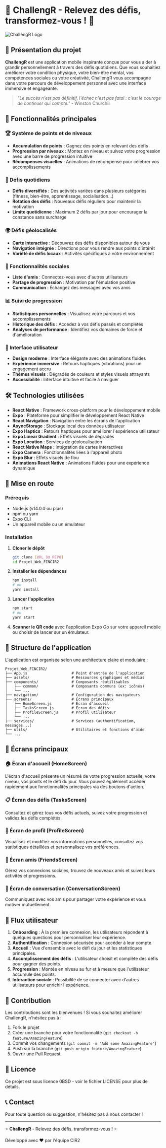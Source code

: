 # 🌟 ChallengR - Relevez des défis, transformez-vous ! 🌟

![ChallengR Logo](./assets/newicon.png)

## 📱 Présentation du projet

**ChallengR** est une application mobile inspirante conçue pour vous aider à grandir personnellement à travers des défis quotidiens. Que vous souhaitiez améliorer votre condition physique, votre bien-être mental, vos compétences sociales ou votre créativité, ChallengR vous accompagne dans votre parcours de développement personnel avec une interface immersive et engageante.

> *"Le succès n'est pas définitif, l'échec n'est pas fatal : c'est le courage de continuer qui compte."* - Winston Churchill

## 🚀 Fonctionnalités principales

### 🏆 Système de points et de niveaux
- **Accumulation de points** : Gagnez des points en relevant des défis
- **Progression par niveaux** : Montez en niveau et suivez votre progression avec une barre de progression intuitive
- **Récompenses visuelles** : Animations de récompense pour célébrer vos accomplissements

### 📅 Défis quotidiens
- **Défis diversifiés** : Des activités variées dans plusieurs catégories (fitness, bien-être, apprentissage, socialisation...)
- **Rotation des défis** : Nouveaux défis réguliers pour maintenir la motivation
- **Limite quotidienne** : Maximum 2 défis par jour pour encourager la constance sans surcharge

### 🌍 Défis géolocalisés
- **Carte interactive** : Découvrez des défis disponibles autour de vous
- **Navigation intégrée** : Directions pour vous rendre aux points d'intérêt
- **Variété de défis locaux** : Activités spécifiques à votre environnement

### 👫 Fonctionnalités sociales
- **Liste d'amis** : Connectez-vous avec d'autres utilisateurs
- **Partage de progression** : Motivation par l'émulation positive
- **Communication** : Échangez des messages avec vos amis

### 📊 Suivi de progression
- **Statistiques personnelles** : Visualisez votre parcours et vos accomplissements
- **Historique des défis** : Accédez à vos défis passés et complétés
- **Analyses de performance** : Identifiez vos domaines de force et d'amélioration

### 🎨 Interface utilisateur
- **Design moderne** : Interface élégante avec des animations fluides
- **Expérience immersive** : Retours haptiques (vibrations) pour un engagement accru
- **Thèmes visuels** : Dégradés de couleurs et styles visuels attrayants
- **Accessibilité** : Interface intuitive et facile à naviguer

## 🛠️ Technologies utilisées

- **React Native** : Framework cross-platform pour le développement mobile
- **Expo** : Plateforme pour simplifier le développement React Native
- **React Navigation** : Navigation entre les écrans de l'application
- **AsyncStorage** : Stockage local des données utilisateur
- **Expo Haptics** : Retours haptiques pour améliorer l'expérience utilisateur
- **Expo Linear Gradient** : Effets visuels de dégradés
- **Expo Location** : Services de géolocalisation
- **React Native Maps** : Intégration de cartes interactives
- **Expo Camera** : Fonctionnalités liées à l'appareil photo
- **Expo Blur** : Effets visuels de flou
- **Animations React Native** : Animations fluides pour une expérience dynamique

## 🏁 Mise en route

### Prérequis
- Node.js (v14.0.0 ou plus)
- npm ou yarn
- Expo CLI
- Un appareil mobile ou un émulateur

### Installation

1. **Cloner le dépôt**
   ```bash
   git clone [URL_DU_REPO]
   cd Projet_Web_FINCIR2
   ```

2. **Installer les dépendances**
   ```bash
   npm install
   # ou
   yarn install
   ```

3. **Lancer l'application**
   ```bash
   npm start
   # ou
   yarn start
   ```

4. **Scanner le QR code** avec l'application Expo Go sur votre appareil mobile ou choisir de lancer sur un émulateur.

## 📱 Structure de l'application

L'application est organisée selon une architecture claire et modulaire :

```
Projet_Web_FINCIR2/
├── App.js                    # Point d'entrée de l'application
├── assets/                   # Ressources graphiques et médias
├── components/               # Composants réutilisables
│   ├── common/               # Composants communs (ex: icônes)
│   └── ...
├── navigation/               # Configuration des navigateurs
├── screens/                  # Écrans principaux
│   ├── HomeScreen.js         # Écran d'accueil
│   ├── TasksScreen.js        # Écran des défis
│   ├── ProfileScreen.js      # Profil utilisateur
│   └── ...
├── services/                 # Services (authentification, messages...)
├── utils/                    # Utilitaires et fonctions d'aide
└── ...
```

## 🌈 Écrans principaux

### 🏠 Écran d'accueil (HomeScreen)
L'écran d'accueil présente un résumé de votre progression actuelle, votre niveau, vos points et le défi du jour. Vous pouvez également accéder rapidement aux fonctionnalités principales via des boutons d'action.

### 📋 Écran des défis (TasksScreen)
Consultez et gérez tous vos défis actuels, suivez votre progression et validez les défis complétés.

### 👤 Écran de profil (ProfileScreen)
Visualisez et modifiez vos informations personnelles, consultez vos statistiques détaillées et personnalisez vos préférences.

### 👫 Écran amis (FriendsScreen)
Gérez vos connexions sociales, trouvez de nouveaux amis et suivez leurs activités et progressions.

### 💬 Écran de conversation (ConversationScreen)
Communiquez avec vos amis pour partager votre expérience et vous motiver mutuellement.

## 🔄 Flux utilisateur

1. **Onboarding** : À la première connexion, les utilisateurs répondent à quelques questions pour personnaliser leur expérience.
2. **Authentification** : Connexion sécurisée pour accéder à leur compte.
3. **Accueil** : Vue d'ensemble avec le défi du jour et les statistiques principales.
4. **Accomplissement des défis** : L'utilisateur choisit et complète des défis pour gagner des points.
5. **Progression** : Montée en niveau au fur et à mesure que l'utilisateur accumule des points.
6. **Interaction sociale** : Possibilité de se connecter avec d'autres utilisateurs pour enrichir l'expérience.

## 🤝 Contribution

Les contributions sont les bienvenues ! Si vous souhaitez améliorer ChallengR, n'hésitez pas à :

1. Fork le projet
2. Créer une branche pour votre fonctionnalité (`git checkout -b feature/AmazingFeature`)
3. Commit vos changements (`git commit -m 'Add some AmazingFeature'`)
4. Push sur la branche (`git push origin feature/AmazingFeature`)
5. Ouvrir une Pull Request

## 📜 Licence

Ce projet est sous licence 0BSD - voir le fichier LICENSE pour plus de détails.

## 📞 Contact

Pour toute question ou suggestion, n'hésitez pas à nous contacter !

---

⭐ **ChallengR** - Relevez des défis, transformez-vous ! ⭐

Développé avec ❤️ par l'équipe CIR2
